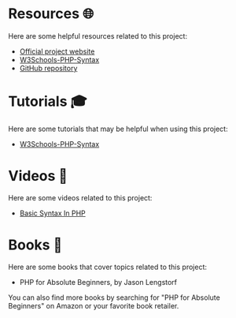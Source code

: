 # Resources :globe_with_meridians:
Here are some helpful resources related to this project:

- [Official project website](https://www.php.net/docs.php)
- [W3Schools-PHP-Syntax](https://www.w3schools.com/php/php_syntax.asp)
- [GitHub repository](https://github.com/Skills-Hub/PHP-Hacks)


# Tutorials :mortar_board: 
Here are some tutorials that may be helpful when using this project:

- [W3Schools-PHP-Syntax](https://www.w3schools.com/php/php_syntax.asp)

# Videos :movie_camera:
Here are some videos related to this project:

- [Basic Syntax In PHP](https://www.youtube.com/watch?v=U10yvfIStx8)

# Books :book:
Here are some books that cover topics related to this project:

- PHP for Absolute Beginners, by Jason Lengstorf

You can also find more books by searching for "PHP for Absolute Beginners" on Amazon or your favorite book retailer.
